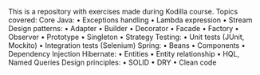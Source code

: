 This is a repository with exercises made during Kodilla course. Topics covered:
Core Java:
•	Exceptions handling
•	Lambda expression
•	Stream
Design patterns:
•	Adapter
•	Builder
•	Decorator
•	Facade
•	Factory
•	Observer
•	Prototype
•	Singleton
•	Strategy
Testing:
•	Unit tests (JUnit, Mockito)
•	Integration tests (Selenium)
Spring:
•	Beans
•	Components
•	Dependency Injection
Hibernate:
•	Entities
•	Entity relationship
•	HQL, Named Queries
Design principles:
•	SOLID
•	DRY
•	Clean code



